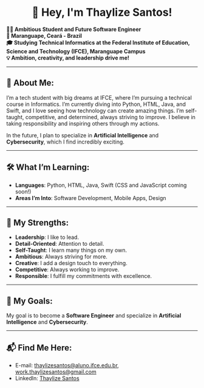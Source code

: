 <h1 align="center">👋 Hey, I'm Thaylize Santos!</h1>

**👩‍💻 Ambitious Student and Future Software Engineer**  
**📍  Maranguape, Ceará - Brazil**  
**🎓 Studying Technical Informatics at the Federal Institute of Education, Science and Technology (IFCE), Maranguape Campus**  
**💡  Ambition, creativity, and leadership drive me!**

---

## 🚀 About Me:
I’m a tech student with big dreams at IFCE, where I’m pursuing a technical course in Informatics. I’m currently diving into Python, HTML, Java, and Swift, and I love seeing how technology can create amazing things. I’m self-taught, competitive, and determined, always striving to improve. I believe in taking responsibility and inspiring others through my actions.

In the future, I plan to specialize in **Artificial Intelligence** and **Cybersecurity**, which I find incredibly exciting.

---

## 🛠 What I’m Learning:
- **Languages**: Python, HTML, Java, Swift (CSS and JavaScript coming soon!)
- **Areas I’m Into**: Software Development, Mobile Apps, Design

---

## 💪 My Strengths:
- **Leadership**: I like to lead.
- **Detail-Oriented**: Attention to detail.
- **Self-Taught**: I learn many things on my own.
- **Ambitious**: Always striving for more.
- **Creative**: I add a design touch to everything.
- **Competitive**: Always working to improve.
- **Responsible**: I fulfill my commitments with excellence.

---

## 🎯 My Goals:
My goal is to become a **Software Engineer** and specialize in **Artificial Intelligence** and **Cybersecurity**.

---

## 📬 Find Me Here:
- E-mail: [thaylizesantos@aluno.ifce.edu.br](thaylizesantos@aluno.ifce.edu.br), [work.thaylizesantos@gmail.com](work.thaylizesantos@gmail.com)
- LinkedIn: [Thaylize Santos](https://www.linkedin.com/in/thaylize-santos-98ab93319?utm_source=share&utm_campaign=share_via&utm_content=profile&utm_medium=android_app)
